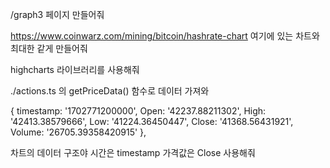 /graph3 페이지 만들어줘

https://www.coinwarz.com/mining/bitcoin/hashrate-chart 
여기에 있는 차트와 최대한 같게 만들어줘

highcharts 라이브러리를 사용해줘

./actions.ts 의 getPriceData() 함수로 데이터 가져와

{
    timestamp: '1702771200000',
    Open: '42237.88211302',
    High: '42413.38579666',
    Low: '41224.36450447',
    Close: '41368.56431921',
    Volume: '26705.39358420915'
},

차트의 데이터 구조야 시간은 timestamp   가격값은 Close 사용해줘